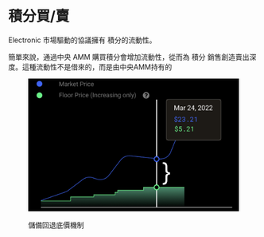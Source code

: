 # 積分買/賣

Electronic 市場驅動的協議擁有 積分的流動性。

簡單來說，通過中央 AMM 購買積分會增加流動性，從而為 積分 銷售創造賣出深度。這種流動性不是借來的，而是由中央AMM持有的

<figure><img src="../.gitbook/assets/image (3).png" alt=""><figcaption><p>儲備回退底價機制</p></figcaption></figure>
